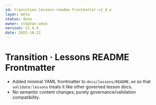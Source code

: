 ```yaml
---
id: transition-lessons-readme-frontmatter-v2_4_e
layer: meta
status: done
owner: stephan-adod
version: v2.4.4
date: 2025-10-21
---
```


# Transition · Lessons README Frontmatter

- Added minimal YAML frontmatter to `docs/lessons/README.md` so that `validate:lessons` treats it like other governed lesson docs.
- No semantic content changes; purely governance/validation compatibility.

